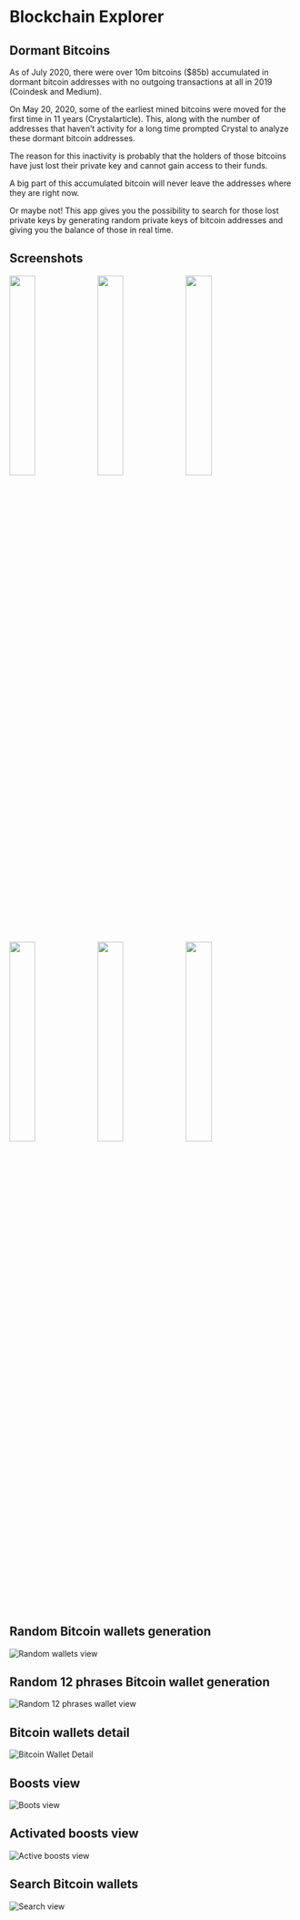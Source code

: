 # Blockchain Explorer

## Dormant Bitcoins
As of July 2020, there were over 10m bitcoins ($85b) accumulated in dormant bitcoin addresses with no outgoing transactions at all in 2019 (Coindesk and Medium).

On May 20, 2020, some of the earliest mined bitcoins were moved for the first time in 11 years (Crystalarticle). This, along with the number of addresses that haven’t activity for a long time prompted Crystal to analyze these dormant bitcoin addresses.

The reason for this inactivity is probably that the holders of those bitcoins have just lost their private key and cannot gain access to their funds.

A big part of this accumulated bitcoin will never leave the addresses where they are right now.

Or maybe not! This app gives you the possibility to search for those lost private keys by generating random private keys of bitcoin addresses and giving you the balance of those in real time.

## Screenshots
<img src="https://user-images.githubusercontent.com/96957446/164687733-33040bc9-20ea-4806-b576-e88d86f5938a.png" width="30%"> <img src="https://user-images.githubusercontent.com/96957446/164687739-f4d8d532-0670-4924-ac0f-b33a09510500.png" width="30%">
<img src="https://user-images.githubusercontent.com/96957446/164687747-f2eed579-63fa-4092-a2c7-ee0a0cf69e75.png" width="30%">
<img src="https://user-images.githubusercontent.com/96957446/164687701-468d99c4-9aa9-419a-a4fc-05723f81bfcd.png" width="30%">
<img src="https://user-images.githubusercontent.com/96957446/164687712-6b90f9ca-1cd8-4bdf-8ddc-09828e6eee0a.png" width="30%">
<img src="https://user-images.githubusercontent.com/96957446/164687726-98887f97-60b6-43a1-936b-a4efb79752e1.png" width="30%">

## Random Bitcoin wallets generation

![Random wallets view](https://user-images.githubusercontent.com/96957446/161375750-ad27ca43-3691-4615-8760-030c5c4cdd73.PNG)

## Random 12 phrases Bitcoin wallet generation

![Random 12 phrases wallet view](https://user-images.githubusercontent.com/96957446/161375749-1c234fc5-e1ae-4806-9873-a1696bc30d20.PNG)

## Bitcoin wallets detail

![Bitcoin Wallet Detail](https://user-images.githubusercontent.com/96957446/161380191-aa166789-9d21-413e-a6eb-e8e44c4f0514.PNG)

## Boosts view

![Boots view](https://user-images.githubusercontent.com/96957446/161375748-a8d2a326-7f52-4785-9a1c-3bec806ceb9a.PNG)

## Activated boosts view

![Active boosts view](https://user-images.githubusercontent.com/96957446/161375747-a2e72802-54db-43ae-9ec0-7af979d0e097.PNG)

## Search Bitcoin wallets

![Search view](https://user-images.githubusercontent.com/96957446/161375753-dac04833-4c22-4b3b-8ff9-5a5d336c31ab.PNG)

